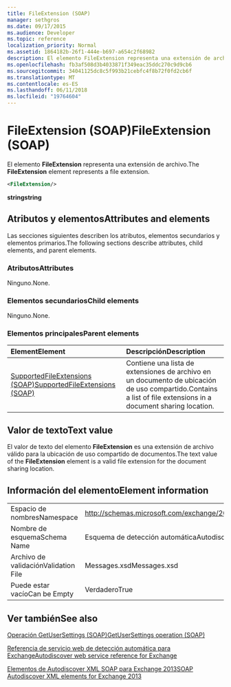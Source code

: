 ```yaml
---
title: FileExtension (SOAP)
manager: sethgros
ms.date: 09/17/2015
ms.audience: Developer
ms.topic: reference
localization_priority: Normal
ms.assetid: 1864182b-26f1-444e-b697-a654c2f68982
description: El elemento FileExtension representa una extensión de archivo.
ms.openlocfilehash: fb3af508d3b4033871f349eac35ddc270c9d9cb6
ms.sourcegitcommit: 34041125dc8c5f993b21cebfc4f8b72f0fd2cb6f
ms.translationtype: MT
ms.contentlocale: es-ES
ms.lasthandoff: 06/11/2018
ms.locfileid: "19764604"
---
```

# <a name="fileextension-soap"></a><span data-ttu-id="fd983-103">FileExtension (SOAP)</span><span class="sxs-lookup"><span data-stu-id="fd983-103">FileExtension (SOAP)</span></span>

<span data-ttu-id="fd983-104">El elemento **FileExtension** representa una extensión de archivo.</span><span class="sxs-lookup"><span data-stu-id="fd983-104">The **FileExtension** element represents a file extension.</span></span> 
  
```XML
<FileExtension/>
```

 <span data-ttu-id="fd983-105">**string**</span><span class="sxs-lookup"><span data-stu-id="fd983-105">**string**</span></span>
## <a name="attributes-and-elements"></a><span data-ttu-id="fd983-106">Atributos y elementos</span><span class="sxs-lookup"><span data-stu-id="fd983-106">Attributes and elements</span></span>

<span data-ttu-id="fd983-107">Las secciones siguientes describen los atributos, elementos secundarios y elementos primarios.</span><span class="sxs-lookup"><span data-stu-id="fd983-107">The following sections describe attributes, child elements, and parent elements.</span></span>
  
### <a name="attributes"></a><span data-ttu-id="fd983-108">Atributos</span><span class="sxs-lookup"><span data-stu-id="fd983-108">Attributes</span></span>

<span data-ttu-id="fd983-109">Ninguno.</span><span class="sxs-lookup"><span data-stu-id="fd983-109">None.</span></span>
  
### <a name="child-elements"></a><span data-ttu-id="fd983-110">Elementos secundarios</span><span class="sxs-lookup"><span data-stu-id="fd983-110">Child elements</span></span>

<span data-ttu-id="fd983-111">Ninguno.</span><span class="sxs-lookup"><span data-stu-id="fd983-111">None.</span></span>
  
### <a name="parent-elements"></a><span data-ttu-id="fd983-112">Elementos principales</span><span class="sxs-lookup"><span data-stu-id="fd983-112">Parent elements</span></span>

|<span data-ttu-id="fd983-113">**Element**</span><span class="sxs-lookup"><span data-stu-id="fd983-113">**Element**</span></span>|<span data-ttu-id="fd983-114">**Descripción**</span><span class="sxs-lookup"><span data-stu-id="fd983-114">**Description**</span></span>|
|:-----|:-----|
|[<span data-ttu-id="fd983-115">SupportedFileExtensions (SOAP)</span><span class="sxs-lookup"><span data-stu-id="fd983-115">SupportedFileExtensions (SOAP)</span></span>](supportedfileextensions-soap.md) <br/> |<span data-ttu-id="fd983-116">Contiene una lista de extensiones de archivo en un documento de ubicación de uso compartido.</span><span class="sxs-lookup"><span data-stu-id="fd983-116">Contains a list of file extensions in a document sharing location.</span></span>  <br/> |
   
## <a name="text-value"></a><span data-ttu-id="fd983-117">Valor de texto</span><span class="sxs-lookup"><span data-stu-id="fd983-117">Text value</span></span>

<span data-ttu-id="fd983-118">El valor de texto del elemento **FileExtension** es una extensión de archivo válido para la ubicación de uso compartido de documentos.</span><span class="sxs-lookup"><span data-stu-id="fd983-118">The text value of the **FileExtension** element is a valid file extension for the document sharing location.</span></span> 
  
## <a name="element-information"></a><span data-ttu-id="fd983-119">Información del elemento</span><span class="sxs-lookup"><span data-stu-id="fd983-119">Element information</span></span>

|||
|:-----|:-----|
|<span data-ttu-id="fd983-120">Espacio de nombres</span><span class="sxs-lookup"><span data-stu-id="fd983-120">Namespace</span></span>  <br/> |http://schemas.microsoft.com/exchange/2010/Autodiscover  <br/> |
|<span data-ttu-id="fd983-121">Nombre de esquema</span><span class="sxs-lookup"><span data-stu-id="fd983-121">Schema Name</span></span>  <br/> |<span data-ttu-id="fd983-122">Esquema de detección automática</span><span class="sxs-lookup"><span data-stu-id="fd983-122">Autodiscover schema</span></span>  <br/> |
|<span data-ttu-id="fd983-123">Archivo de validación</span><span class="sxs-lookup"><span data-stu-id="fd983-123">Validation File</span></span>  <br/> |<span data-ttu-id="fd983-124">Messages.xsd</span><span class="sxs-lookup"><span data-stu-id="fd983-124">Messages.xsd</span></span>  <br/> |
|<span data-ttu-id="fd983-125">Puede estar vacío</span><span class="sxs-lookup"><span data-stu-id="fd983-125">Can be Empty</span></span>  <br/> |<span data-ttu-id="fd983-126">Verdadero</span><span class="sxs-lookup"><span data-stu-id="fd983-126">True</span></span>  <br/> |
   
## <a name="see-also"></a><span data-ttu-id="fd983-127">Ver también</span><span class="sxs-lookup"><span data-stu-id="fd983-127">See also</span></span>



[<span data-ttu-id="fd983-128">Operación GetUserSettings (SOAP)</span><span class="sxs-lookup"><span data-stu-id="fd983-128">GetUserSettings operation (SOAP)</span></span>](getusersettings-operation-soap.md)


[<span data-ttu-id="fd983-129">Referencia de servicio web de detección automática para Exchange</span><span class="sxs-lookup"><span data-stu-id="fd983-129">Autodiscover web service reference for Exchange</span></span>](autodiscover-web-service-reference-for-exchange.md)
  
[<span data-ttu-id="fd983-130">Elementos de Autodiscover XML SOAP para Exchange 2013</span><span class="sxs-lookup"><span data-stu-id="fd983-130">SOAP Autodiscover XML elements for Exchange 2013</span></span>](soap-autodiscover-xml-elements-for-exchange-2013.md)

